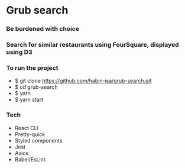 # Grub search

### Be burdened with choice

### Search for similar restaurants using FourSquare, displayed using D3

### To run the project

- \$ git clone https://github.com/habin-isa/grub-search.git
- \$ cd grub-search
- \$ yarn
- \$ yarn start

### Tech

- React CLI
- Pretty-quick
- Styled components
- Jest
- Axios
- Babel/EsLint
